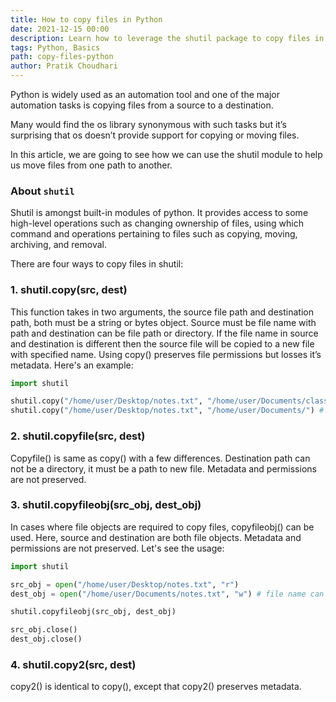 ```yaml
---
title: How to copy files in Python
date: 2021-12-15 00:00
description: Learn how to leverage the shutil package to copy files in python.
tags: Python, Basics
path: copy-files-python
author: Pratik Choudhari
---
```


Python is widely used as an automation tool and one of the major automation tasks is copying files from a source to a destination. 

Many would find the os library synonymous with such tasks but it’s surprising that os doesn’t provide support for copying or moving files. 

In this article, we are going to see how we can use the shutil module to help us move files from one path to another.

### About `shutil`

Shutil is amongst built-in modules of python. It provides access to some high-level operations such as changing ownership of files, using which command and operations pertaining to files such as copying, moving, archiving, and removal. 

There are four ways to copy files in shutil:

### 1. shutil.copy(src, dest)

This function takes in two arguments, the source file path and destination path, both must be a string or bytes object. Source must be file name with path and destination can be file path or directory. If the file name in source and destination is different then the source file will be copied to a new file with specified name. Using copy() preserves file permissions but losses it’s metadata.
Here's an example:

```python
import shutil

shutil.copy("/home/user/Desktop/notes.txt", "/home/user/Documents/class_notes.txt") # file will be renamed to class_notes
shutil.copy("/home/user/Desktop/notes.txt", "/home/user/Documents/") # file will be copied with same name
```

### 2. shutil.copyfile(src, dest)

Copyfile() is same as copy() with a few differences. Destination path can not be a directory, it must be a path to new file. Metadata and permissions are not preserved.

### 3. shutil.copyfileobj(src_obj, dest_obj)

In cases where file objects are required to copy files, copyfileobj() can be used. Here, source and destination are both file objects. Metadata and permissions are not preserved.
Let's see the usage:

```python
import shutil

src_obj = open("/home/user/Desktop/notes.txt", "r")
dest_obj = open("/home/user/Documents/notes.txt", "w") # file name can be different

shutil.copyfileobj(src_obj, dest_obj)

src_obj.close()
dest_obj.close()
```

### 4. shutil.copy2(src, dest)

copy2() is identical to copy(), except that copy2() preserves metadata.

